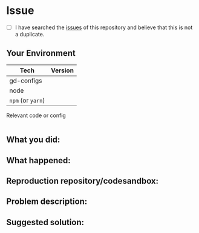 <!-- Provide a general summary of the issue in the Title above -->
<!--
Thanks for your interest in the project ❤️. I appreciate bugs filed and PRs submitted!
Please make sure that you are familiar with and follow the Code of Conduct for
this project (found in the CODE_OF_CONDUCT.md file).

Please fill out this template with all the relevant information so we can
understand what's going on and fix the issue.
-->

# Issue

<!-- Also, to avoid duplicate issues, please check off the following list. -->
<!-- Checked checkbox should look like this: [x] -->

- [ ] I have searched the [issues](https://github.com/GabrielDuarteM/gd-configs/issues) of this repository and believe that this is not a duplicate.

## Your Environment

<!--- Include as many relevant details about the environment with which you experienced the bug. -->

| Tech              | Version |
| ----------------- | ------- |
| gd-configs        |         |
| node              |         |
| `npm` (or `yarn`) |         |

Relevant code or config

```javascript
```

## What you did:

## What happened:

<!-- Please provide the full error message/screenshots/anything -->

## Reproduction repository/codesandbox:

<!--
If possible, please create a repository/codesandbox that reproduces the issue with the
minimal amount of code possible.
-->

## Problem description:

## Suggested solution:
